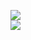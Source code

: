 [![](https://img.shields.io/badge/Made%20With-Github%20Spray-lightgrey.svg?style=for-the-badge&logo=github)](https://github.com/Annihil/github-spray#27683)  
[![](https://i.imgur.com/2DrTn0Z.gif)](https://github.com/Annihil/github-spray)